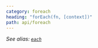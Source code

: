 ```yaml
---
category: foreach
heading: "forEach(fn, [context])"
path: api/foreach
---
```


_See alias: [`each`](/api/each/)_
